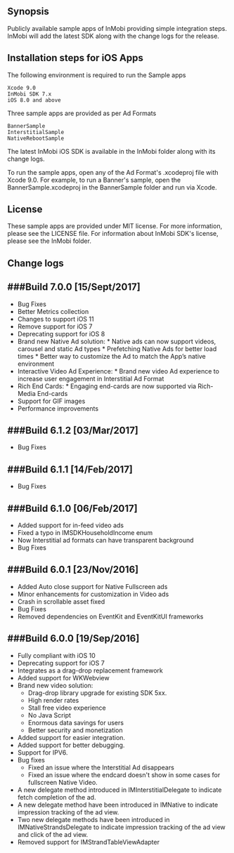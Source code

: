 ## Synopsis

Publicly available sample apps of InMobi providing simple integration steps. InMobi will add the latest SDK along with the change logs for the release.

## Installation steps for iOS Apps 

The following environment is required to run the Sample apps

    Xcode 9.0
    InMobi SDK 7.x
    iOS 8.0 and above
	
Three sample apps are provided as per Ad Formats

	BannerSample
	InterstitialSample 
	NativeRebootSample

The latest InMobi iOS SDK is available in the InMobi folder along with its change logs.

To run the sample apps, open any of the Ad Format's .xcodeproj file with Xcode 9.0. For example, to run a Banner's sample, open the BannerSample.xcodeproj in the BannerSample folder and run via Xcode.

## License

These sample apps are provided under MIT license. For more information, please see the LICENSE file. For information about InMobi SDK's license, please see the InMobi folder.

## Change logs

###Build 7.0.0 [15/Sept/2017]
-------------
- Bug Fixes
- Better Metrics collection
- Changes to support iOS 11
- Remove support for iOS 7
- Deprecating support for iOS 8
- Brand new Native Ad solution:
      * Native ads can now support videos, carousel and static Ad types
      * Prefetching Native Ads for better load times
      * Better way to customize the Ad to match the App’s native environment
- Interactive Video Ad Experience:
      * Brand new video Ad experience to increase user engagement in Interstitial Ad Format
- Rich End Cards:
      * Engaging end-cards are now supported via Rich-Media End-cards
- Support for GIF images
- Performance improvements

###Build 6.1.2 [03/Mar/2017]
-------------
- Bug Fixes

###Build 6.1.1 [14/Feb/2017]
-------------
- Bug Fixes

###Build 6.1.0 [06/Feb/2017]
-------------
- Added support for in-feed video ads
- Fixed a typo in IMSDKHouseholdIncome enum
- Now Interstitial ad formats can have transparent background
- Bug Fixes

###Build 6.0.1 [23/Nov/2016]
-------------
- Added Auto close support for Native Fullscreen ads
- Minor enhancements for customization in Video ads
- Crash in scrollable asset fixed
- Bug Fixes
- Removed dependencies on EventKit and EventKitUI frameworks

###Build 6.0.0 [19/Sep/2016]
-------------
- Fully compliant with iOS 10
- Deprecating support for iOS 7
- Integrates as a drag-drop replacement framework
- Added support for WKWebview
- Brand new video solution:
	* Drag-drop library upgrade for existing SDK 5xx.
	* High render rates
	* Stall free video experience
	* No Java Script
	* Enormous data savings for users
	* Better security and monetization
- Added support for easier integration.
- Added support for better debugging.
- Support for IPV6.
- Bug fixes
	* Fixed an issue where the Interstitial Ad disappears
	* Fixed an issue where the endcard doesn't show in some cases for fullscreen Native Video.
- A new delegate method introduced in IMInterstitialDelegate to indicate fetch completion of the ad.
- A new delegate method have been introduced in IMNative to indicate impression tracking of the ad view.
- Two new delegate methods have been introduced in IMNativeStrandsDelegate to indicate impression tracking of the ad view and click of the ad view.
- Removed support for IMStrandTableViewAdapter
